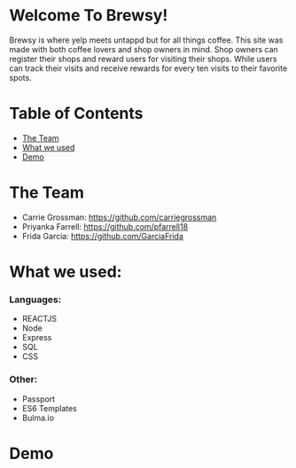 # Welcome To Brewsy!

Brewsy is where yelp meets untappd but for all things coffee. This site was made with both coffee lovers and shop owners in mind. Shop owners can register their shops and reward users for visiting their shops. While users can track their visits and receive rewards for every ten visits to their favorite spots.

# Table of Contents
* [The Team](#the-team)
* [What we used](#what-we-used)
* [Demo](#demo)


# <a name="the-team"></a>The Team
* Carrie Grossman: https://github.com/carriegrossman
* Priyanka Farrell: https://github.com/pfarrell18
* Frida Garcia: https://github.com/GarciaFrida

# <a name="what-we-used"></a>What we used:
### Languages:
* REACTJS
* Node
* Express
* SQL
* CSS

### Other:
* Passport
* ES6 Templates
* Bulma.io

# <a name="demo"></a>Demo
